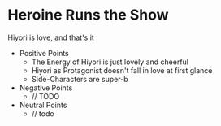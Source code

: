 # Heroine Runs the Show

Hiyori is love, and that's it

- Positive Points
  - The Energy of Hiyori is just lovely and cheerful
  - Hiyori as Protagonist doesn't fall in love at first glance
  - Side-Characters are super-b
- Negative Points
  - // TODO
- Neutral Points
  - // todo

